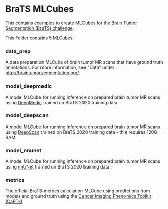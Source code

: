 # BraTS MLCubes

This contains examples to create MLCubes for the [Brain Tumor Segmentation (BraTS) challenge](http://braintumorsegmentation.org/).

This Folder contains 5 MLCubes:

### data_prep

A data preparation MLCube of brain tumor MR scans that have ground truth annotations. For more information, see "Data" under http://braintumorsegmentation.org/.

### model_deepmedic

A model MLCube for running inference on prepared brain tumor MR scans using [DeepMedic](https://doi.org/10.1016/j.media.2016.10.004) trained on BraTS 2020 training data.

### model_deepscan

A model MLCube for running inference on prepared brain tumor MR scans using [DeepScan](https://doi.org/10.1007/978-3-030-11726-9_40) trained on BraTS 2020 training data - this requires 120G RAM.

### model_nnunet

A model MLCube for running inference on prepared brain tumor MR scans using [nnUNet](https://doi.org/10.1038/s41592-020-01008-z) trained on BraTS 2020 training data.

### metrics

The official BraTS metrics calculation MLCube using predictions from models and ground truth using the [Cancer Imaging Phenomics Toolkit (CaPTk)](https://cbica.github.io/CaPTk/BraTS_Metrics.html).
